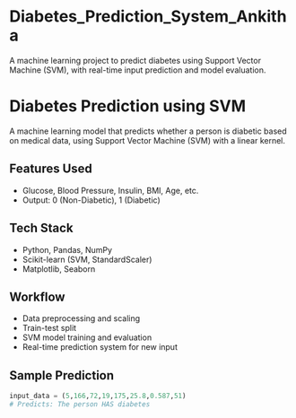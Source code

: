 # Diabetes_Prediction_System_Ankitha
A machine learning project to predict diabetes using Support Vector Machine (SVM), with real-time input prediction and model evaluation.
# Diabetes Prediction using SVM

A machine learning model that predicts whether a person is diabetic based on medical data, using Support Vector Machine (SVM) with a linear kernel.

## Features Used
- Glucose, Blood Pressure, Insulin, BMI, Age, etc.
- Output: 0 (Non-Diabetic), 1 (Diabetic)

##  Tech Stack
- Python, Pandas, NumPy
- Scikit-learn (SVM, StandardScaler)
- Matplotlib, Seaborn

## Workflow
- Data preprocessing and scaling
- Train-test split
- SVM model training and evaluation
- Real-time prediction system for new input

## Sample Prediction
```python
input_data = (5,166,72,19,175,25.8,0.587,51)
# Predicts: The person HAS diabetes
